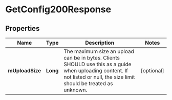 

# GetConfig200Response


## Properties

| Name | Type | Description | Notes |
|------------ | ------------- | ------------- | -------------|
|**mUploadSize** | **Long** | The maximum size an upload can be in bytes. Clients SHOULD use this as a guide when uploading content. If not listed or null, the size limit should be treated as unknown. |  [optional] |



